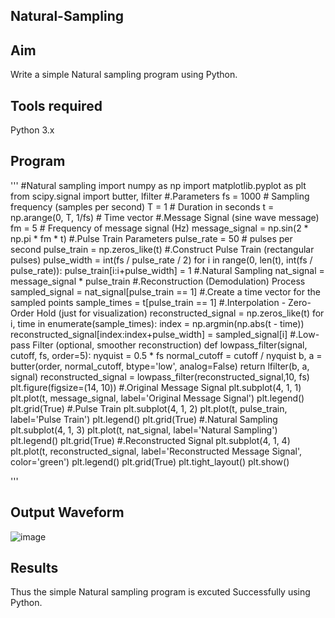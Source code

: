 ## Natural-Sampling

## Aim 
Write a simple Natural sampling program using Python.

## Tools required 
Python 3.x

## Program 

 '''
#Natural sampling
import numpy as np
import matplotlib.pyplot as plt
from scipy.signal import butter, lfilter
#.Parameters
fs = 1000  # Sampling frequency (samples per second)
T = 1  # Duration in seconds
t = np.arange(0, T, 1/fs)  # Time vector
#.Message Signal (sine wave message)
fm = 5  # Frequency of message signal (Hz)
message_signal = np.sin(2 * np.pi * fm * t)
#.Pulse Train Parameters
pulse_rate = 50  # pulses per second
pulse_train = np.zeros_like(t)
#.Construct Pulse Train (rectangular pulses)
pulse_width = int(fs / pulse_rate / 2)
for i in range(0, len(t), int(fs / pulse_rate)):
pulse_train[i:i+pulse_width] = 1
#.Natural Sampling
nat_signal = message_signal * pulse_train
#.Reconstruction (Demodulation) Process
sampled_signal = nat_signal[pulse_train == 1]
#.Create a time vector for the sampled points
sample_times = t[pulse_train == 1]
#.Interpolation - Zero-Order Hold (just for visualization)
reconstructed_signal = np.zeros_like(t)
for i, time in enumerate(sample_times):
    index = np.argmin(np.abs(t - time))
    reconstructed_signal[index:index+pulse_width] = sampled_signal[i]
#.Low-pass Filter (optional, smoother reconstruction)
def lowpass_filter(signal, cutoff, fs, order=5):
nyquist = 0.5 * fs
normal_cutoff = cutoff / nyquist
b, a = butter(order, normal_cutoff, btype='low', analog=False)
return lfilter(b, a, signal)
reconstructed_signal = lowpass_filter(reconstructed_signal,10, fs)
plt.figure(figsize=(14, 10))
#.Original Message Signal
plt.subplot(4, 1, 1)
plt.plot(t, message_signal, label='Original Message Signal')
plt.legend()
plt.grid(True)
#.Pulse Train
plt.subplot(4, 1, 2)
plt.plot(t, pulse_train, label='Pulse Train')
plt.legend()
plt.grid(True)
#.Natural Sampling
plt.subplot(4, 1, 3)
plt.plot(t, nat_signal, label='Natural Sampling')
plt.legend()
plt.grid(True)
#.Reconstructed Signal
plt.subplot(4, 1, 4)
plt.plot(t, reconstructed_signal, label='Reconstructed Message Signal', color='green')
plt.legend()
plt.grid(True)
plt.tight_layout()
plt.show()

'''
## Output Waveform 
![image](https://github.com/user-attachments/assets/36960b26-d18f-4d4e-92b2-9a38b445f3ea)

## Results
Thus the simple Natural sampling program is excuted Successfully using Python.
